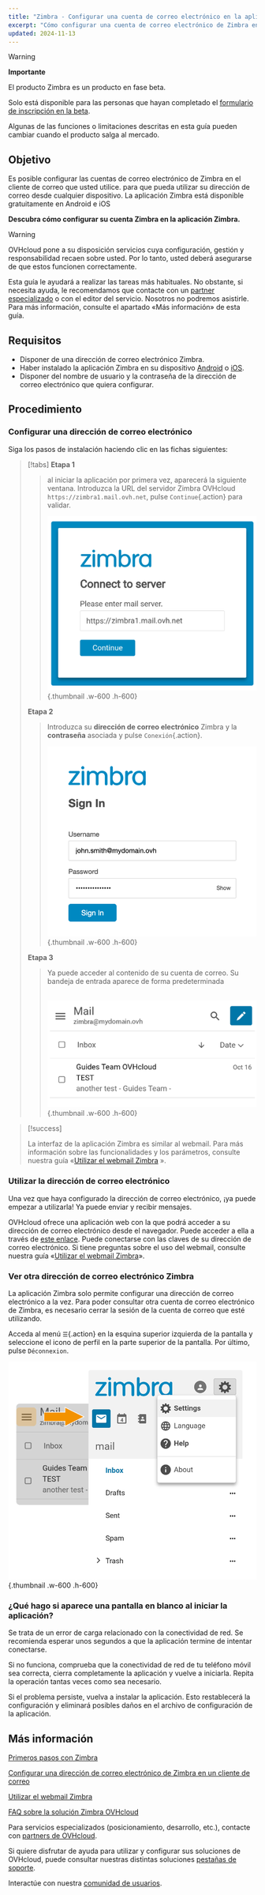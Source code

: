 ```yaml
---
title: "Zimbra - Configurar una cuenta de correo electrónico en la aplicación móvil Zimbra"
excerpt: "Cómo configurar una cuenta de correo electrónico de Zimbra en la aplicación móvil de Zimbra disponible en Android e iOS"
updated: 2024-11-13
---
```


<style>
.w-600 {
  max-width:600px !important;
}
.h-600 {
  max-height:600px !important;
}
</style>

> [!warning]
>
> **Importante**
>
> El producto Zimbra es un producto en fase beta.
>
> Solo está disponible para las personas que hayan completado el [formulario de inscripción en la beta](https://labs.ovhcloud.com/en/zimbra-beta/).
>
> Algunas de las funciones o limitaciones descritas en esta guía pueden cambiar cuando el producto salga al mercado.

## Objetivo

Es posible configurar las cuentas de correo electrónico de Zimbra en el cliente de correo que usted utilice. para que pueda utilizar su dirección de correo desde cualquier dispositivo. La aplicación Zimbra está disponible gratuitamente en Android e iOS

**Descubra cómo configurar su cuenta Zimbra en la aplicación Zimbra.**

> [!warning]
>
> OVHcloud pone a su disposición servicios cuya configuración, gestión y responsabilidad recaen sobre usted. Por lo tanto, usted deberá asegurarse de que estos funcionen correctamente.
>
> Esta guía le ayudará a realizar las tareas más habituales. No obstante, si necesita ayuda, le recomendamos que contacte con un [partner especializado](/links/partner) o con el editor del servicio. Nosotros no podremos asistirle. Para más información, consulte el apartado «Más información» de esta guía.

## Requisitos

- Disponer de una dirección de correo electrónico Zimbra.
- Haber instalado la aplicación Zimbra en su dispositivo [Android](https://play.google.com/store/apps/details?id=com.zimbra.modernapp&hl=fr) o [iOS](https://apps.apple.com/cm/app/zimbra-email-collaboration/id1554848550).
- Disponer del nombre de usuario y la contraseña de la dirección de correo electrónico que quiera configurar.

## Procedimiento

### Configurar una dirección de correo electrónico

Siga los pasos de instalación haciendo clic en las fichas siguientes:

> [!tabs]
> **Etapa 1**
>>
>> al iniciar la aplicación por primera vez, aparecerá la siguiente ventana. Introduzca la URL del servidor Zimbra OVHcloud `https://zimbra1.mail.ovh.net`, pulse `Continue`{.action} para validar.
>>
>> ![zimbra_app](images/zimbra_app_connect01.png){.thumbnail .w-600 .h-600}
>>
> **Etapa 2**
>>
>> Introduzca su **dirección de correo electrónico** Zimbra y la **contraseña** asociada y pulse `Conexión`{.action}.
>>
>> ![zimbra_app](images/zimbra_app_connect02.png){.thumbnail .w-600 .h-600}
>>
> **Etapa 3**
>>
>> Ya puede acceder al contenido de su cuenta de correo. Su bandeja de entrada aparece de forma predeterminada <br><br>
>>
>> ![zimbra_app](images/zimbra_app_inbox01.png){.thumbnail .w-600 .h-600}

> [!success]
>
> La interfaz de la aplicación Zimbra es similar al webmail. Para más información sobre las funcionalidades y los parámetros, consulte nuestra guía «[Utilizar el webmail Zimbra](/pages/web_cloud/email_and_collaborative_solutions/mx_plan/email_zimbra) ».

### Utilizar la dirección de correo electrónico

Una vez que haya configurado la dirección de correo electrónico, ¡ya puede empezar a utilizarla! Ya puede enviar y recibir mensajes.

OVHcloud ofrece una aplicación web con la que podrá acceder a su dirección de correo electrónico desde el navegador. Puede acceder a ella a través de [este enlace](/links/web/email). Puede conectarse con las claves de su dirección de correo electrónico. Si tiene preguntas sobre el uso del webmail, consulte nuestra guía «[Utilizar el webmail Zimbra](/pages/web_cloud/email_and_collaborative_solutions/)».

### Ver otra dirección de correo electrónico Zimbra <a name="modify-settings"></a>

La aplicación Zimbra solo permite configurar una dirección de correo electrónico a la vez. Para poder consultar otra cuenta de correo electrónico de Zimbra, es necesario cerrar la sesión de la cuenta de correo que esté utilizando.

Acceda al menú `☰`{.action} en la esquina superior izquierda de la pantalla y seleccione el icono de perfil en la parte superior de la pantalla. Por último, pulse `Déconnexion`.

![zimbra_app](images/zimbra_app_settings01.png){.thumbnail .w-600 .h-600}

### ¿Qué hago si aparece una pantalla en blanco al iniciar la aplicación?

Se trata de un error de carga relacionado con la conectividad de red. Se recomienda esperar unos segundos a que la aplicación termine de intentar conectarse.

Si no funciona, comprueba que la conectividad de red de tu teléfono móvil sea correcta, cierra completamente la aplicación y vuelve a iniciarla. Repita la operación tantas veces como sea necesario.

Si el problema persiste, vuelva a instalar la aplicación. Esto restablecerá la configuración y eliminará posibles daños en el archivo de configuración de la aplicación.

## Más información <a name="go-further"></a>

[Primeros pasos con Zimbra](/pages/web_cloud/email_and_collaborative_solutions/zimbra/getting_started_zimbra)

[Configurar una dirección de correo electrónico de Zimbra en un cliente de correo](/pages/web_cloud/email_and_collaborative_solutions/zimbra/zimbra_mail_apps)

[Utilizar el webmail Zimbra](/pages/web_cloud/email_and_collaborative_solutions/mx_plan/email_zimbra)

[FAQ sobre la solución Zimbra OVHcloud](/pages/web_cloud/email_and_collaborative_solutions/mx_plan/faq-zimbra)

Para servicios especializados (posicionamiento, desarrollo, etc.), contacte con [partners de OVHcloud](/links/partner).

Si quiere disfrutar de ayuda para utilizar y configurar sus soluciones de OVHcloud, puede consultar nuestras distintas soluciones [pestañas de soporte](/links/support).

Interactúe con nuestra [comunidad de usuarios](/links/community).
